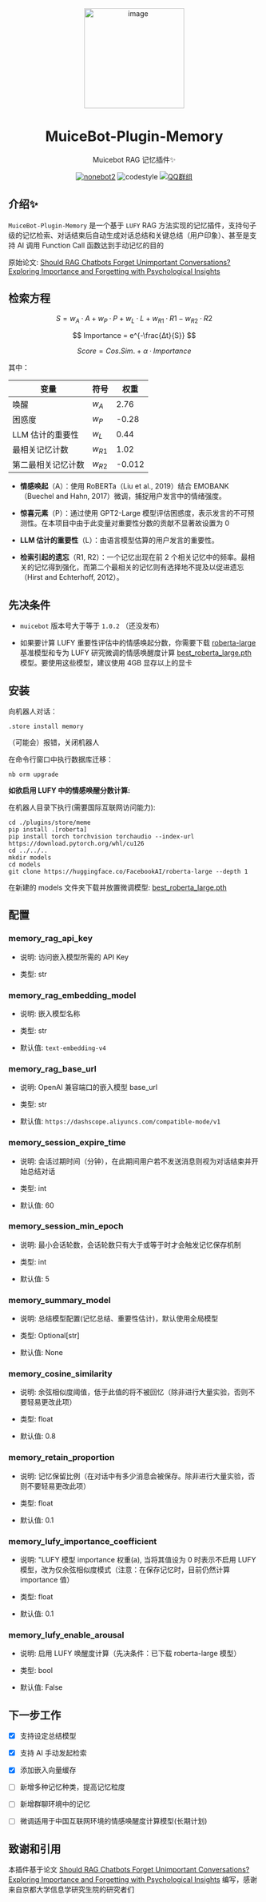 <div align=center>
  <img width=200 src="https://bot.snowy.moe/logo.png"  alt="image"/>
  <h1 align="center">MuiceBot-Plugin-Memory</h1>
  <p align="center">Muicebot RAG 记忆插件✨</p>
</div>
<div align=center>
  <a href="https://nonebot.dev/"><img src="https://img.shields.io/badge/nonebot-2-red" alt="nonebot2"></a>
  <img src="https://img.shields.io/badge/Code%20Style-Black-121110.svg" alt="codestyle">
  <a href='https://qm.qq.com/q/v8BrBiEcuc'><img src="https://img.shields.io/badge/QQ群-MuiceHouse-blue" alt="QQ群组"></a>
</div>

## 介绍✨

`MuiceBot-Plugin-Memory` 是一个基于 `LUFY` RAG 方法实现的记忆插件，支持句子级的记忆检索、对话结束后自动生成对话总结和关键总结（用户印象）、甚至是支持 AI 调用 Function Call 函数达到手动记忆的目的

原始论文: [Should RAG Chatbots Forget Unimportant Conversations? Exploring Importance and Forgetting with Psychological Insights](https://arxiv.org/abs/2409.12524v1)

## 检索方程

$$
S = w_A·A + w_P·P + w_L·L + w_{R1}·R1 − w_{R2}·R2
$$

$$
Importance = e^{-\frac{∆t}{S}}
$$

$$
Score = Cos. Sim. + α · Importance
$$

其中：

| 变量               | 符号     | 权重   |
| ------------------ | -------- | ------ |
| 唤醒               | $w_A$    | 2.76   |
| 困惑度             | $w_P$    | -0.28  |
| LLM 估计的重要性   | $w_L$    | 0.44   |
| 最相关记忆计数     | $w_{R1}$ | 1.02   |
| 第二最相关记忆计数 | $w_{R2}$ | -0.012 |

- **情感唤起**（A）：使用 RoBERTa（Liu et al., 2019）结合 EMOBANK（Buechel and Hahn, 2017）微调，捕捉用户发言中的情绪强度。

- **惊喜元素**（P）：通过使用 GPT2-Large 模型评估困惑度，表示发言的不可预测性。在本项目中由于此变量对重要性分数的贡献不显著故设置为 0

- **LLM 估计的重要性**（L）：由语言模型估算的用户发言的重要性。

- **检索引起的遗忘**（R1, R2）：一个记忆出现在前 2 个相关记忆中的频率。最相关的记忆得到强化，而第二个最相关的记忆则有选择地不提及以促进遗忘（Hirst and Echterhoff, 2012）。

## 先决条件

- `muicebot` 版本号大于等于 `1.0.2` （还没发布）

- 如果要计算 LUFY 重要性评估中的情感唤起分数，你需要下载 [roberta-large](https://huggingface.co/FacebookAI/roberta-large) 基准模型和专为 LUFY 研究微调的情感唤醒度计算 [best_roberta_large.pth](https://github.com/ryuichi-sumida/LUFY/raw/refs/heads/main/Code/roberta/best_roberta_large.pth?download=) 模型。要使用这些模型，建议使用 4GB 显存以上的显卡

## 安装

向机器人对话：

```
.store install memory
```

（可能会）报错，关闭机器人

在命令行窗口中执行数据库迁移：

```shell
nb orm upgrade
```

**如欲启用 LUFY 中的情感唤醒分数计算:**

在机器人目录下执行(需要国际互联网访问能力):

```shell
cd ./plugins/store/meme
pip install .[roberta]
pip install torch torchvision torchaudio --index-url https://download.pytorch.org/whl/cu126
cd ../../..
mkdir models
cd models
git clone https://huggingface.co/FacebookAI/roberta-large --depth 1
```

在新建的 models 文件夹下载并放置微调模型: [best_roberta_large.pth](https://github.com/ryuichi-sumida/LUFY/raw/refs/heads/main/Code/roberta/best_roberta_large.pth?download=)

## 配置

### memory_rag_api_key

- 说明: 访问嵌入模型所需的 API Key

- 类型: str

### memory_rag_embedding_model

- 说明: 嵌入模型名称

- 类型: str

- 默认值: `text-embedding-v4`

### memory_rag_base_url

- 说明: OpenAI 兼容端口的嵌入模型 base_url

- 类型: str

- 默认值: `https://dashscope.aliyuncs.com/compatible-mode/v1`

### memory_session_expire_time

- 说明: 会话过期时间（分钟），在此期间用户若不发送消息则视为对话结束并开始总结对话

- 类型: int

- 默认值: 60

### memory_session_min_epoch

- 说明: 最小会话轮数，会话轮数只有大于或等于时才会触发记忆保存机制

- 类型: int

- 默认值: 5

### memory_summary_model

- 说明: 总结模型配置(记忆总结、重要性估计)，默认使用全局模型

- 类型: Optional[str]

- 默认值: None

### memory_cosine_similarity

- 说明: 余弦相似度阈值，低于此值的将不被回忆（除非进行大量实验，否则不要轻易更改此项）

- 类型: float

- 默认值: 0.8

### memory_retain_proportion

- 说明: 记忆保留比例（在对话中有多少消息会被保存。除非进行大量实验，否则不要轻易更改此项）

- 类型: float

- 默认值: 0.1

### memory_lufy_importance_coefficient

- 说明: "LUFY 模型 importance 权重(a), 当将其值设为 0 时表示不启用 LUFY 模型，改为仅余弦相似度模式（注意：在保存记忆时，目前仍然计算 importance 值）

- 类型: float

- 默认值: 0.1

### memory_lufy_enable_arousal

- 说明: 启用 LUFY 唤醒度计算（先决条件：已下载 roberta-large 模型）

- 类型: bool

- 默认值: False

## 下一步工作

- [X] 支持设定总结模型

- [X] 支持 AI 手动发起检索

- [X] 添加嵌入向量缓存

- [ ] 新增多种记忆种类，提高记忆粒度

- [ ] 新增群聊环境中的记忆

- [ ] 微调适用于中国互联网环境的情感唤醒度计算模型(长期计划)

## 致谢和引用

本插件基于论文 [Should RAG Chatbots Forget Unimportant Conversations? Exploring Importance and Forgetting with Psychological Insights](https://arxiv.org/abs/2409.12524v1) 编写，感谢来自京都大学信息学研究生院的研究者们